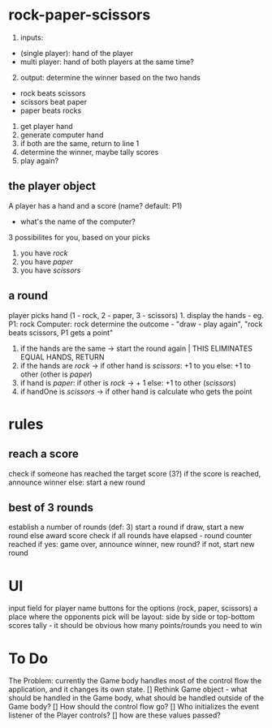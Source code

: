 # rock-paper-scissors

1. inputs: 
- (single player): hand of the player 
- multi player: hand of both players at the same time?
2. output: 
determine the winner based on the two hands
- rock beats scissors
- scissors beat paper
- paper beats rocks

1. get player hand
2. generate computer hand
3. if both are the same, return to line 1
4. determine the winner, maybe tally scores
5. play again? 

## the player object
A player has a hand and a score (name? default: P1)
- what's the name of the computer?

3 possibilites for you, based on your picks
1. you have _rock_
2. you have _paper_
3. you have _scissors_


## a round
player picks hand (1 - rock, 2 - paper, 3 - scissors)
1. 
display the hands - eg. P1: rock Computer: rock
determine the outcome - "draw - play again", "rock beats scissors, P1 gets a point"
1. if the hands are the same -> start the round again | THIS ELIMINATES EQUAL HANDS, RETURN
1. if the hands are _rock_ -> 
    if other hand is _scissors_: +1 to you
    else: +1 to other (other is _paper_)
2. if hand is _paper_:
    if other is _rock_ -> + 1
    else: +1 to other (_scissors_)
3. if handOne is _scissors_ -> 
    if other hand is 
calculate who gets the point

# rules

## reach a score
check if someone has reached the target score (3?)
if the score is reached, announce winner
else: start a new round

## best of 3 rounds
establish a number of rounds (def: 3)
start a round
if draw, start a new round
else award score
check if all rounds have elapsed - round counter reached
    if yes: game over, announce winner, new round?
    if not, start new round

# UI

input field for player name
buttons for the options (rock, paper, scissors)
a place where the opponents pick will be
layout: side by side or top-bottom
scores tally - it should be obvious how many points/rounds you need to win

# To Do 
The Problem: currently the Game body handles most of the control flow the application, and it changes its own state.
[] Rethink Game object - what should be handled in the Game body, what should be handled outside of the Game body? 
[] How should the control flow go?
[] Who initializes the event listener of the Player controls? 
    [] how are these values passed?